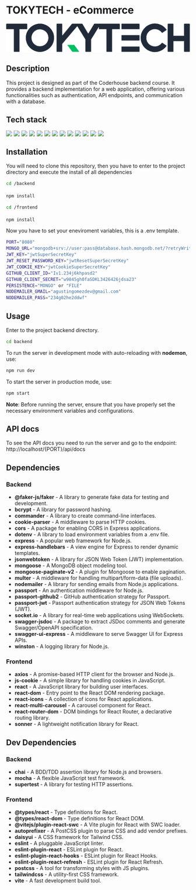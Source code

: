 # TOKYTECH - eCommerce
<img src="./frontend/src/assets/logo.png" style="width: 550px; height: auto;">

## Description
This project is designed as part of the Coderhouse backend course. It provides a backend implementation for a web application, offering various functionalities such as authentication, API endpoints, and communication with a database.

## Tech stack
<div style="display: flex; gap: 5px; flex-wrap: wrap;">
    <img src="https://img.shields.io/badge/Node.js-339933?style=for-the-badge&logo=nodedotjs&logoColor=white">
    <img src="https://img.shields.io/badge/MongoDB-4EA94B?style=for-the-badge&logo=mongodb&logoColor=white">
    <img src="https://img.shields.io/badge/Swagger-85EA2D?style=for-the-badge&logo=Swagger&logoColor=white">
    <img src="https://img.shields.io/badge/JWT-000000?style=for-the-badge&logo=JSON%20web%20tokens&logoColor=white">
    <img src="https://img.shields.io/badge/Express.js-000000?style=for-the-badge&logo=express&logoColor=white">
    <img src="https://img.shields.io/badge/Socket.io-010101?&style=for-the-badge&logo=Socket.io&logoColor=white">
    <img src="https://img.shields.io/badge/JavaScript-323330?style=for-the-badge&logo=javascript&logoColor=F7DF1E">
    <img src="https://img.shields.io/badge/Handlebars.js-f0772b?style=for-the-badge&logo=handlebarsdotjs logoColor=black">
    <img src="https://img.shields.io/badge/Tailwind_CSS-38B2AC?style=for-the-badge&logo=tailwind-css&logoColor=white">
    <img src="https://img.shields.io/badge/Docker-2CA5E0?style=for-the-badge&logo=docker&logoColor=white">
    <img src="https://img.shields.io/badge/react-%2320232a.svg?style=for-the-badge&logo=react&logoColor=%2361DAFB">
    <img src="https://img.shields.io/badge/React_Router-CA4245?style=for-the-badge&logo=react-router&logoColor=white">
    <img src="https://img.shields.io/badge/daisyui-5A0EF8?style=for-the-badge&logo=daisyui&logoColor=white">
</div>

## Installation
You will need to clone this repository, then you have to enter to the project directory and execute the install of all dependencies

```bash
cd /backend

npm install
```

```bash
cd /frontend

npm install
```



Now you have to set your eneviroment variables, this is a .env template.
```bash
PORT="8080"
MONGO_URL="mongodb+srv://user:pass@database.hash.mongodb.net/?retryWrites=true&w=majority"
JWT_KEY="jwtSuperSecretKey"
JWT_RESET_PASSWORD_KEY="jwtResetSuperSecretKey"
JWT_COOKIE_KEY="jwtCookieSuperSecretKey"
GITHUB_CLIENT_ID="Iv1.234j6khpasd2"
GITHUB_CLIENT_SECRET="w9845gh0faSDKL3426426jdsa23"
PERSISTENCE="MONGO" or "FILE"
NODEMAILER_GMAIL="agustingomezdev@gmail.com"
NODEMAILER_PASS="234g02he2ddwf"
```

## Usage
Enter to the project backend directory.
```bash
cd backend
```
To run the server in development mode with auto-reloading with **nodemon**, use:
```bash
npm run dev
```

To start the server in production mode, use:
```bash
npm start
```

**Note**: Before running the server, ensure that you have properly set the necessary environment variables and configurations.

## API docs
To see the API docs you need to run the server and go to the endpoint: http://localhost/{PORT}/api/docs

## Dependencies
### Backend
- **@faker-js/faker** - A library to generate fake data for testing and development.
- **bcrypt** - A library for password hashing.
- **commander** - A library to create command-line interfaces.
- **cookie-parser** - A middleware to parse HTTP cookies.
- **cors** - A package for enabling CORS in Express applications.
- **dotenv** - A library to load environment variables from a .env file.
- **express** - A popular web framework for Node.js.
- **express-handlebars** - A view engine for Express to render dynamic templates.
- **jsonwebtoken** - A library for JSON Web Token (JWT) implementation.
- **mongoose** - A MongoDB object modeling tool.
- **mongoose-paginate-v2** - A plugin for Mongoose to enable pagination.
- **multer** - A middleware for handling multipart/form-data (file uploads).
- **nodemailer** - A library for sending emails from Node.js applications.
- **passport** - An authentication middleware for Node.js.
- **passport-github2** - GitHub authentication strategy for Passport.
- **passport-jwt** - Passport authentication strategy for JSON Web Tokens (JWT).
- **socket.io** - A library for real-time web applications using WebSockets.
- **swagger-jsdoc** - A package to extract JSDoc comments and generate Swagger/OpenAPI specification.
- **swagger-ui-express** - A middleware to serve Swagger UI for Express APIs.
- **winston** - A logging library for Node.js.
### Frontend
- **axios** - A promise-based HTTP client for the browser and Node.js.
- **js-cookie** - A simple library for handling cookies in JavaScript.
- **react** - A JavaScript library for building user interfaces.
- **react-dom** - Entry point to the React DOM rendering package.
- **react-icons** - A collection of icons for React applications.
- **react-multi-carousel** - A carousel component for React.
- **react-router-dom** - DOM bindings for React Router, a declarative routing library.
- **sonner** - A lightweight notification library for React.

## Dev Dependencies
### Backend
- **chai** - A BDD/TDD assertion library for Node.js and browsers.
- **mocha** - A flexible JavaScript test framework.
- **supertest** - A library for testing HTTP assertions.
### Frontend
- **@types/react** - Type definitions for React.
- **@types/react-dom** - Type definitions for React DOM.
- **@vitejs/plugin-react-swc** - A Vite plugin for React with SWC loader.
- **autoprefixer** - A PostCSS plugin to parse CSS and add vendor prefixes.
- **daisyui** - A CSS framework for Tailwind CSS.
- **eslint** - A pluggable JavaScript linter.
- **eslint-plugin-react** - ESLint plugin for React.
- **eslint-plugin-react-hooks** - ESLint plugin for React Hooks.
- **eslint-plugin-react-refresh** - ESLint plugin for React Refresh.
- **postcss** - A tool for transforming styles with JS plugins.
- **tailwindcss** - A utility-first CSS framework.
- **vite** - A fast development build tool.
